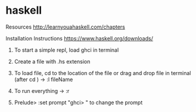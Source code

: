 # haskell

Resources
http://learnyouahaskell.com/chapters


Installation Instructions
https://www.haskell.org/downloads/


1. To start a simple repl, load ghci in terminal

2. Create a file with .hs extension

3. To load file, cd to the location of the file or drag and drop file in terminal (after cd ) -> :l fileName

4. To run everything -> :r

5. Prelude> :set prompt "ghci> " to change the prompt 


